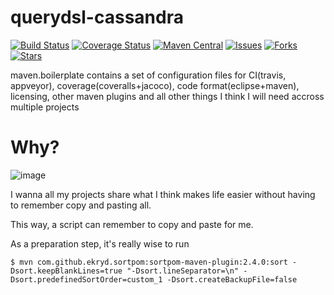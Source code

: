 # querydsl-cassandra

[![Build Status](https://travis-ci.org/velo/querydsl-cassandra.svg?branch=master)](https://travis-ci.org/velo/querydsl-cassandra?branch=master) 
[![Coverage Status](https://coveralls.io/repos/github/velo/querydsl-cassandra/badge.svg?branch=master)](https://coveralls.io/github/velo/querydsl-cassandra?branch=master) 
[![Maven Central](https://maven-badges.herokuapp.com/maven-central/com.marvinformatics/querydsl-cassandra/badge.svg)](https://maven-badges.herokuapp.com/maven-central/com.marvinformatics/querydsl-cassandra/) 
[![Issues](https://img.shields.io/github/issues/velo/querydsl-cassandra.svg)](https://github.com/velo/querydsl-cassandra/issues) 
[![Forks](https://img.shields.io/github/forks/velo/querydsl-cassandra.svg)](https://github.com/velo/querydsl-cassandra/network) 
[![Stars](https://img.shields.io/github/stars/velo/querydsl-cassandra.svg)](https://github.com/velo/querydsl-cassandra/stargazers)

maven.boilerplate contains a set of configuration files for CI(travis, appveyor), coverage(coveralls+jacoco), code format(eclipse+maven), licensing, other maven plugins and all other things I think I will need accross multiple projects

# Why?
![image](https://cloud.githubusercontent.com/assets/136590/14231013/3752c72a-f9c6-11e5-9372-af23df11d18d.png)


I wanna all my projects share what I think makes life easier without having to remember copy and pasting all.

This way, a script can remember to copy and paste for me.

As a preparation step, it's really wise to run
````
$ mvn com.github.ekryd.sortpom:sortpom-maven-plugin:2.4.0:sort -Dsort.keepBlankLines=true "-Dsort.lineSeparator=\n" -Dsort.predefinedSortOrder=custom_1 -Dsort.createBackupFile=false
````
